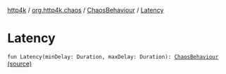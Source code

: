 [http4k](../../index.md) / [org.http4k.chaos](../index.md) / [ChaosBehaviour](index.md) / [Latency](./-latency.md)

# Latency

`fun Latency(minDelay: Duration, maxDelay: Duration): `[`ChaosBehaviour`](index.md) [(source)](https://github.com/http4k/http4k/blob/master/http4k-testing-chaos/src/main/kotlin/org/http4k/chaos/ChaosBehaviour.kt#L21)